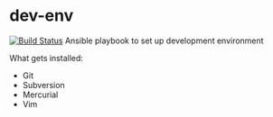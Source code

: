 dev-env
=======
[![Build Status](https://travis-ci.org/rzhilkibaev/dev-env.svg?branch=master)](https://travis-ci.org/rzhilkibaev/dev-env)
Ansible playbook to set up development environment

What gets installed:
 - Git
 - Subversion
 - Mercurial
 - Vim
